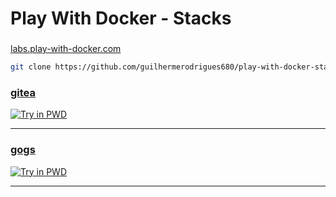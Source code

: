 # Play With Docker - Stacks


### 

[labs.play-with-docker.com](https://labs.play-with-docker.com/)

```sh
git clone https://github.com/guilhermerodrigues680/play-with-docker-stacks.git
```

### [gitea](./gitea/)

[![Try in PWD](https://raw.githubusercontent.com/play-with-docker/stacks/master/assets/images/button.png)](https://labs.play-with-docker.com/?stack=https://raw.githubusercontent.com/guilhermerodrigues680/play-with-docker-stacks/master/gitea/docker-compose.yml)

---

### [gogs](./gogs/)

[![Try in PWD](https://raw.githubusercontent.com/play-with-docker/stacks/master/assets/images/button.png)](https://labs.play-with-docker.com/?stack=https://raw.githubusercontent.com/guilhermerodrigues680/play-with-docker-stacks/master/gogs/docker-compose.yml)

---
